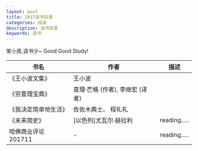 ```yaml
---
layout: post
title: 2017读书目录
categories: 阅读
description: 读书目录
keywords: 读书
---
```


笨小孩,读书少~
Good Good Study!

书名|作者|描述
---|---|---
《王小波文集》|王小波|
《穷查理宝典》|查理·芒格 (作者),‎ 李继宏 (译者)|
《我决定简单地生活》|佐佐木典士、 程礼礼|
《未来简史》|[以色列]尤瓦尔·赫拉利 |reading.....
哈佛商业评论201711|- |reading.....
